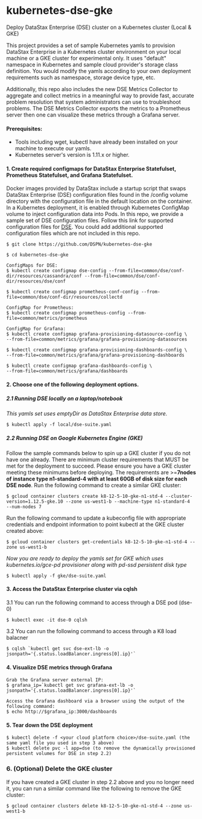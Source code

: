 # kubernetes-dse-gke
Deploy DataStax Enterprise (DSE) cluster on a Kubernetes cluster (Local & GKE)

This project provides a set of sample Kubernetes yamls to provision DataStax Enterprise in a Kubernetes cluster environment on your local machine or a GKE cluster for experimental only. It uses "default" namespace in Kubernetes and sample cloud provider's storage class definition. You would modify the yamls according to your own deployment requirements such as namespace, storage device type, etc.

Additionally, this repo also includes the new DSE Metrics Collector to aggregate and collect metrics in a meaningful way to provide fast, accurate problem resolution that system administrators can use to troubleshoot problems. The DSE Metrics Collector exports the metrics to a Prometheus server then one can visualize these metrics through a Grafana server.

#### Prerequisites:
* Tools including wget, kubectl have already been installed on your machine to execute our yamls.
* Kubernetes server's version is 1.11.x or higher. 

#### 1. Create required configmaps for DataStax Enterprise Statefulset, Prometheus Statefulset, and Grafana Statefulset.
Docker images provided by DataStax include a startup script that swaps DataStax Enterprise (DSE) configuration files found in the /config volume directory with the configuration file in the default location on the container. In a Kubernetes deployment, it is enabled through Kubernetes ConfigMap volume to inject configuration data into Pods. 
In this repo, we provide a sample set of DSE configuration files.  Follow this link for supported configuration files for [DSE](https://github.com/datastax/docker-images/blob/master/server/6.0/files/overwritable-conf-files).  You could add additional supported configuration files which are not included in this repo. 
```
$ git clone https://github.com/DSPN/kubernetes-dse-gke

$ cd kubernetes-dse-gke

ConfigMaps for DSE:
$ kubectl create configmap dse-config --from-file=common/dse/conf-dir/resources/cassandra/conf --from-file=common/dse/conf-dir/resources/dse/conf

$ kubectl create configmap prometheus-conf-config --from-file=common/dse/conf-dir/resources/collectd

ConfigMap for Prometheus:
$ kubectl create configmap prometheus-config --from-file=common/metrics/prometheus

ConfigMap for Grafana:
$ kubectl create configmap grafana-provisioning-datasource-config \
--from-file=common/metrics/grafana/grafana-provisioning-datasources

$ kubectl create configmap grafana-provisioning-dashboards-config \
--from-file=common/metrics/grafana/grafana-provisioning-dashboards

$ kubectl create configmap grafana-dashboards-config \
--from-file=common/metrics/grafana/dashboards
```

#### 2. Choose one of the following deployment options.

##### 2.1 Running DSE locally on a laptop/notebook
*This yamls set uses emptyDir as DataStax Enterprise data store.*
```
$ kubectl apply -f local/dse-suite.yaml
```

##### 2.2 Running DSE on Google Kubernetes Engine (GKE) 
Follow the sample commands below to spin up a GKE cluster if you do not have one already. There are minimum cluster requirements that MUST be met for the deployment to succeed. Please ensure you have a GKE cluster meeting these minimums before deploying. The requirements are >=**7nodes of instance type n1-standard-4 with at least 60GB of disk size for each DSE node**.
Run the following command to create a similar GKE cluster:
```
$ gcloud container clusters create k8-12-5-10-gke-n1-std-4 --cluster-version=1.12.5-gke.10 --zone us-west1-b --machine-type n1-standard-4  --num-nodes 7
```
Run the following command to update a kubeconfig file with appropriate credentials and endpoint information to point kubectl at the GKE cluster created above:
```
$ gcloud container clusters get-credentials k8-12-5-10-gke-n1-std-4 --zone us-west1-b
```

*Now you are ready to deploy the yamls set for GKE which uses kubernetes.io/gce-pd provisioner along with pd-ssd persistent disk type*
```
$ kubectl apply -f gke/dse-suite.yaml
```

#### 3. Access the DataStax Enterprise cluster via cqlsh

3.1 You can run the following command to access through a DSE pod (dse-0)
```
$ kubectl exec -it dse-0 cqlsh
```
3.2 You can run the following command to access through a K8 load balacner
```
$ cqlsh `kubectl get svc dse-ext-lb -o jsonpath='{.status.loadBalancer.ingress[0].ip}'`
```

#### 4. Visualize DSE metrics through Grafana
```
Grab the Grafana server external IP:
$ grafana_ip=`kubectl get svc grafana-ext-lb -o jsonpath='{.status.loadBalancer.ingress[0].ip}'`

Access the Grafana dashboard via a browser using the output of the following command:
$ echo http://$grafana_ip:3000/dashboards
```

#### 5. Tear down the DSE deployment
```
$ kubectl delete -f <your cloud platform choice>/dse-suite.yaml (the same yaml file you used in step 3 above)
$ kubectl delete pvc -l app=dse (to remove the dynamically provisioned persistent volumes for DSE in step 2.2)
```

### 6. (Optional) Delete the GKE cluster
If you have created a GKE cluster in step 2.2 above and you no longer need it, you can run a similar command like the following to remove the GKE cluster:
```
$ gcloud container clusters delete k8-12-5-10-gke-n1-std-4 --zone us-west1-b
```
